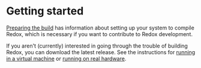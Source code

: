 Getting started
===============

[Preparing the build](preparing_the_build.html) has information about setting up your system to compile Redox, which is necessary if you want to contribute to Redox development.

If you aren't (currently) interested in going through the trouble of building Redox, you can download the latest release. See the instructions for [running in a virtual machine](try_vm.html) or [running on real hardware](real_hardware.html).
